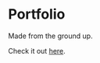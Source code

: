 # Portfolio

Made from the ground up.

Check it out [here](https://chetantyagi.com/Portfolio/portfolio.html).
